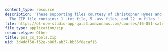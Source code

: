 ```yaml
---
content_type: resource
description: 'These supporting files courtesy of Christopher Hynes and Steve Paschall.
  The ZIP file contains: 1 .txt file, 5 .asv files, and 22 .m files.'
file: https://ol-ocw-studio-app-qa.s3.amazonaws.com/courses/16-851-satellite-engineering-fall-2003/3d4ddf58f52eb86fab37bb55f8ecaf16_ps1_cs_tools.zip
file_type: application/zip
resourcetype: Other
title: ps1_cs_tools.zip
uid: 3d4ddf58-f52e-b86f-ab37-bb55f8ecaf16
---
```

